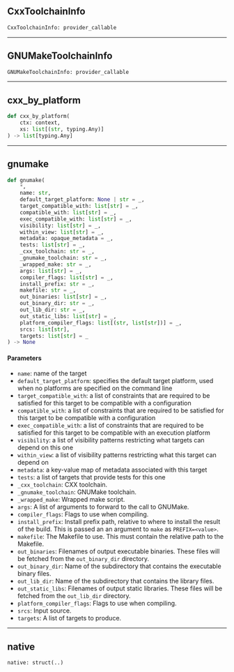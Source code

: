 ## CxxToolchainInfo

```python
CxxToolchainInfo: provider_callable
```

---
## GNUMakeToolchainInfo

```python
GNUMakeToolchainInfo: provider_callable
```

---
## cxx\_by\_platform

```python
def cxx_by_platform(
    ctx: context,
    xs: list[(str, typing.Any)]
) -> list[typing.Any]
```

---
## gnumake

```python
def gnumake(
    *,
    name: str,
    default_target_platform: None | str = _,
    target_compatible_with: list[str] = _,
    compatible_with: list[str] = _,
    exec_compatible_with: list[str] = _,
    visibility: list[str] = _,
    within_view: list[str] = _,
    metadata: opaque_metadata = _,
    tests: list[str] = _,
    _cxx_toolchain: str = _,
    _gnumake_toolchain: str = _,
    _wrapped_make: str = _,
    args: list[str] = _,
    compiler_flags: list[str] = _,
    install_prefix: str = _,
    makefile: str = _,
    out_binaries: list[str] = _,
    out_binary_dir: str = _,
    out_lib_dir: str = _,
    out_static_libs: list[str] = _,
    platform_compiler_flags: list[(str, list[str])] = _,
    srcs: list[str],
    targets: list[str] = _
) -> None
```

#### Parameters

* `name`: name of the target
* `default_target_platform`: specifies the default target platform, used when no platforms are specified on the command line
* `target_compatible_with`: a list of constraints that are required to be satisfied for this target to be compatible with a configuration
* `compatible_with`: a list of constraints that are required to be satisfied for this target to be compatible with a configuration
* `exec_compatible_with`: a list of constraints that are required to be satisfied for this target to be compatible with an execution platform
* `visibility`: a list of visibility patterns restricting what targets can depend on this one
* `within_view`: a list of visibility patterns restricting what this target can depend on
* `metadata`: a key-value map of metadata associated with this target
* `tests`: a list of targets that provide tests for this one
* `_cxx_toolchain`: CXX toolchain.
* `_gnumake_toolchain`: GNUMake toolchain.
* `_wrapped_make`: Wrapped make script.
* `args`: A list of arguments to forward to the call to GNUMake.
* `compiler_flags`: Flags to use when compiling.
* `install_prefix`: Install prefix path, relative to where to install the result of the build. This is passed an an argument to `make` as `PREFIX=<value>`.
* `makefile`: The Makefile to use. This must contain the relative path to the Makefile.
* `out_binaries`: Filenames of output executable binaries. These files will be fetched from the `out_binary_dir` directory.
* `out_binary_dir`: Name of the subdirectory that contains the executable binary files.
* `out_lib_dir`: Name of the subdirectory that contains the library files.
* `out_static_libs`: Filenames of output static libraries. These files will be fetched from the `out_lib_dir` directory.
* `platform_compiler_flags`: Flags to use when compiling.
* `srcs`: Input source.
* `targets`: A list of targets to produce.


---
## native

```python
native: struct(..)
```
